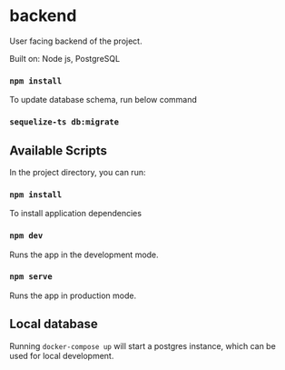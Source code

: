 # backend
User facing backend of the project.

Built on:
Node js,
PostgreSQL

### `npm install `

To update database schema, run below command

### `sequelize-ts db:migrate`

## Available Scripts

In the project directory, you can run:

### `npm install`

To install application dependencies

### `npm dev`

Runs the app in the development mode.

### `npm serve`

Runs the app in production mode.

## Local database

Running `docker-compose up` will start a postgres instance, which can be used for local development.
